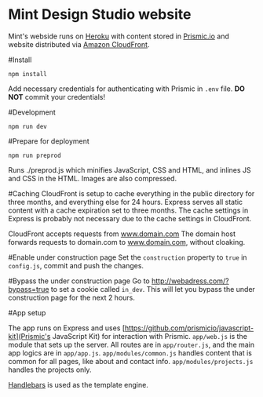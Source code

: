 Mint Design Studio website
===========

Mint's webside runs on [Heroku](http://heroku.com) with content stored in [Prismic.io](http://prismic.io) and website distributed via [Amazon CloudFront](http://aws.amazon.com/cloudfront/).

#Install
```
npm install
```
Add necessary credentials for authenticating with Prismic in ```.env``` file. **DO NOT** commit your credentials!

#Development
```
npm run dev
```

#Prepare for deployment
```
npm run preprod
```
Runs ./preprod.js which minifies JavaScript, CSS and HTML, and inlines JS and CSS in the HTML. Images are also compressed.

#Caching
CloudFront is setup to cache everything in the public directory for three months, and everything else for 24 hours. Express serves all static content with a cache expiration set to three months. The cache settings in Express is probably not necessary due to the cache settings in CloudFront.

CloudFront accepts requests from www.domain.com The domain host forwards requests to domain.com to www.domain.com, without cloaking.

#Enable under construction page
Set the ```construction``` property to ```true``` in ```config.js```, commit and push the changes.

#Bypass the under construction page
Go to http://webadress.com/?bypass=true to set a cookie called ```in_dev```. This will let you bypass the under construction page for the next 2 hours.

#App setup

The app runs on Express and uses [https://github.com/prismicio/javascript-kit](Prismic's JavaScript Kit) for interaction with Prismic.
```app/web.js``` is the module that sets up the server. All routes are in ```app/router.js```, and the main app logics are in ```app/app.js```. ```app/modules/common.js``` handles content that is common for all pages, like about and contact info. ```app/modules/projects.js``` handles the projects only.

[Handlebars](http://handlebarsjs.com) is used as the template engine.
